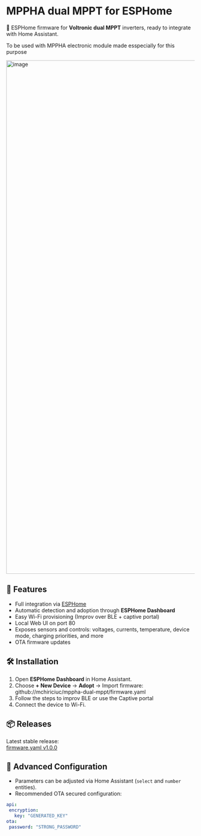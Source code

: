 # MPPHA dual MPPT for ESPHome

📡 ESPHome firmware for **Voltronic dual MPPT** inverters, ready to integrate with Home Assistant.

To be used with MPPHA electronic module made esspecially for this purpose

<img width="1152" height="1373" alt="image" src="https://github.com/user-attachments/assets/c60abaf0-473b-4760-b51d-8d6e90fadb3a" />


## 🚀 Features
- Full integration via [ESPHome](https://esphome.io)
- Automatic detection and adoption through **ESPHome Dashboard**
- Easy Wi-Fi provisioning (Improv over BLE + captive portal)
- Local Web UI on port 80
- Exposes sensors and controls: voltages, currents, temperature, device mode, charging priorities, and more
- OTA firmware updates

## 🛠️ Installation
1. Open **ESPHome Dashboard** in Home Assistant.
2. Choose **+ New Device** → **Adopt** → Import firmware: github://mchiriciuc/mppha-dual-mppt/firmware.yaml
3. Follow the steps to improv BLE or use the Captive portal 
4. Connect the device to Wi-Fi.

## 📦 Releases
Latest stable release:  
[firmware.yaml v1.0.0](https://github.com/mchiriciuc/mppha-dual-mppt/releases/tag/v1.0.0)

## 🔧 Advanced Configuration
- Parameters can be adjusted via Home Assistant (`select` and `number` entities).
- Recommended OTA secured configuration:
```yaml
api:
 encryption:
   key: "GENERATED_KEY"
ota:
 password: "STRONG_PASSWORD"
